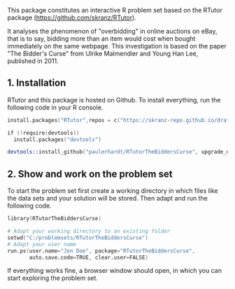 This package constitutes an interactive R problem set based on the RTutor package (https://github.com/skranz/RTutor). 

It analyses the phenomenon of "overbidding" in online auctions on eBay, that is to say, bidding more than an item would cost when bought immediately on the same webpage. This investigation is based on the paper "The Bidder's Curse" from Ulrike Malmendier and Young Han Lee, published in 2011.

## 1. Installation

RTutor and this package is hosted on Github. To install everything, run the following code in your R console.
```s
install.packages("RTutor",repos = c("https://skranz-repo.github.io/drat/",getOption("repos")))

if (!require(devtools))
  install.packages("devtools")

devtools::install_github("paulerhardt/RTutorTheBiddersCurse", upgrade_dependencies=FALSE)
```

## 2. Show and work on the problem set
To start the problem set first create a working directory in which files like the data sets and your solution will be stored. Then adapt and run the following code.
```s
library(RTutorTheBiddersCurse)

# Adapt your working directory to an existing folder
setwd("C:/problemsets/RTutorTheBiddersCurse")
# Adapt your user name
run.ps(user.name="Jon Doe", package="RTutorTheBiddersCurse",
       auto.save.code=TRUE, clear.user=FALSE)
```
If everything works fine, a browser window should open, in which you can start exploring the problem set.
